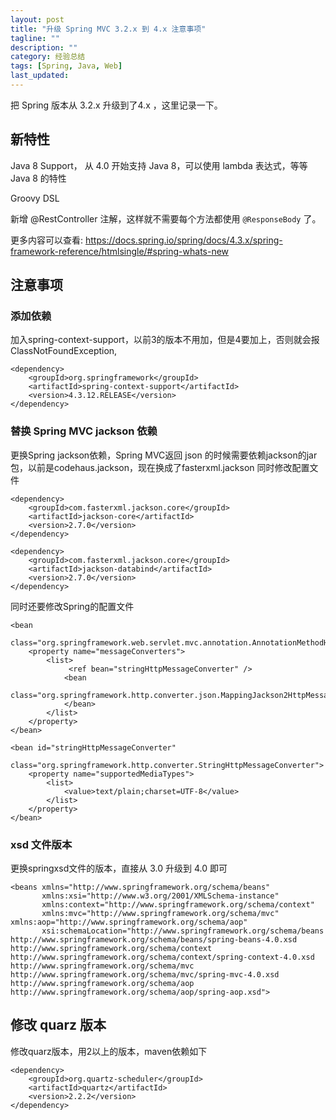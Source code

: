 ```yaml
---
layout: post
title: "升级 Spring MVC 3.2.x 到 4.x 注意事项"
tagline: ""
description: ""
category: 经验总结
tags: [Spring, Java, Web]
last_updated: 
---
```


把 Spring 版本从 3.2.x 升级到了4.x ，这里记录一下。

## 新特性

Java 8 Support， 从 4.0 开始支持 Java 8，可以使用 lambda 表达式，等等 Java 8 的特性

Groovy DSL

新增 @RestController 注解，这样就不需要每个方法都使用 `@ResponseBody` 了。


更多内容可以查看: <https://docs.spring.io/spring/docs/4.3.x/spring-framework-reference/htmlsingle/#spring-whats-new>

## 注意事项

### 添加依赖
加入spring-context-support，以前3的版本不用加，但是4要加上，否则就会报ClassNotFoundException,

    <dependency>
        <groupId>org.springframework</groupId>
        <artifactId>spring-context-support</artifactId>
        <version>4.3.12.RELEASE</version>
    </dependency>

### 替换 Spring MVC jackson 依赖
更换Spring jackson依赖，Spring MVC返回 json 的时候需要依赖jackson的jar包，以前是codehaus.jackson，现在换成了fasterxml.jackson 同时修改配置文件

    <dependency>
        <groupId>com.fasterxml.jackson.core</groupId>
        <artifactId>jackson-core</artifactId>
        <version>2.7.0</version>
    </dependency>

    <dependency>
        <groupId>com.fasterxml.jackson.core</groupId>
        <artifactId>jackson-databind</artifactId>
        <version>2.7.0</version>
    </dependency>

同时还要修改Spring的配置文件

    <bean
        class="org.springframework.web.servlet.mvc.annotation.AnnotationMethodHandlerAdapter">
        <property name="messageConverters">
            <list>
                 <ref bean="stringHttpMessageConverter" />  
                <bean
                    class="org.springframework.http.converter.json.MappingJackson2HttpMessageConverter">
                </bean>
            </list>
        </property>
    </bean>

    <bean id="stringHttpMessageConverter"
        class="org.springframework.http.converter.StringHttpMessageConverter">
        <property name="supportedMediaTypes">
            <list>
                <value>text/plain;charset=UTF-8</value>
            </list>
        </property>
    </bean>


### xsd 文件版本
更换springxsd文件的版本，直接从 3.0 升级到 4.0 即可

    <beans xmlns="http://www.springframework.org/schema/beans"
           xmlns:xsi="http://www.w3.org/2001/XMLSchema-instance"
           xmlns:context="http://www.springframework.org/schema/context"
           xmlns:mvc="http://www.springframework.org/schema/mvc" xmlns:aop="http://www.springframework.org/schema/aop"
           xsi:schemaLocation="http://www.springframework.org/schema/beans http://www.springframework.org/schema/beans/spring-beans-4.0.xsd http://www.springframework.org/schema/context http://www.springframework.org/schema/context/spring-context-4.0.xsd http://www.springframework.org/schema/mvc http://www.springframework.org/schema/mvc/spring-mvc-4.0.xsd http://www.springframework.org/schema/aop http://www.springframework.org/schema/aop/spring-aop.xsd">
 

## 修改 quarz 版本
修改quarz版本，用2以上的版本，maven依赖如下

    <dependency>
        <groupId>org.quartz-scheduler</groupId>
        <artifactId>quartz</artifactId>
        <version>2.2.2</version>
    </dependency>
